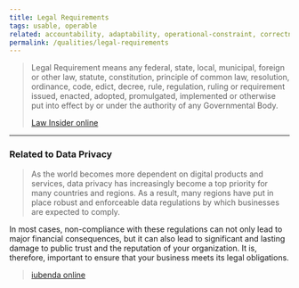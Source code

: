 ```yaml
---
title: Legal Requirements
tags: usable, operable
related: accountability, adaptability, operational-constraint, correctness 
permalink: /qualities/legal-requirements
---
```



>Legal Requirement means any federal, state, local, municipal, foreign or other law, statute, constitution, principle of common law, resolution, ordinance, code, edict, decree, rule, regulation, ruling or requirement issued, enacted, adopted, promulgated, implemented or otherwise put into effect by or under the authority of any Governmental Body.
>
>[Law Insider online](https://www.lawinsider.com/dictionary/legal-requirement)

<hr class="with-no-margin"/>

### Related to Data Privacy

>As the world becomes more dependent on digital products and services, data privacy has increasingly become a top priority for many countries and regions. As a result, many regions have put in place robust and enforceable data regulations by which businesses are expected to comply.

In most cases, non-compliance with these regulations can not only lead to major financial consequences, but it can also lead to significant and lasting damage to public trust and the reputation of your organization. It is, therefore, important to ensure that your business meets its legal obligations.
>
>[iubenda online](https://www.iubenda.com/en/help/5720-legal-requirements-overview)
